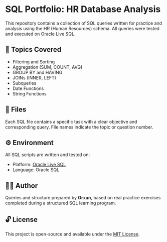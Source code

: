 # SQL Portfolio: HR Database Analysis

This repository contains a collection of SQL queries written for practice and analysis using the HR (Human Resources) schema. All queries were tested and executed on Oracle Live SQL.

## 🧠 Topics Covered
- Filtering and Sorting
- Aggregation (SUM, COUNT, AVG)
- GROUP BY and HAVING
- JOINs (INNER, LEFT)
- Subqueries
- Date Functions
- String Functions

## 📂 Files
Each SQL file contains a specific task with a clear objective and corresponding query. File names indicate the topic or question number.

## ⚙️ Environment
All SQL scripts are written and tested on:

- Platform: [Oracle Live SQL](https://livesql.oracle.com)
- Language: Oracle SQL

## 🧑‍💻 Author
Queries and structure prepared by **Orxan**, based on real practice exercises completed during a structured SQL learning program.

## 🔓 License
This project is open-source and available under the [MIT License](LICENSE).
